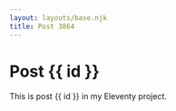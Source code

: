 ```yaml
---
layout: layouts/base.njk
title: Post 3864
---
```


# Post {{ id }}

This is post {{ id }} in my Eleventy project.

